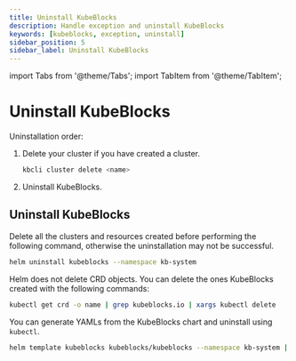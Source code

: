 ```yaml
---
title: Uninstall KubeBlocks
description: Handle exception and uninstall KubeBlocks
keywords: [kubeblocks, exception, uninstall]
sidebar_position: 5
sidebar_label: Uninstall KubeBlocks
---
```


import Tabs from '@theme/Tabs';
import TabItem from '@theme/TabItem';

# Uninstall KubeBlocks

Uninstallation order:

1. Delete your cluster if you have created a cluster.

   ```bash
   kbcli cluster delete <name>
   ```

2. Uninstall KubeBlocks.

## Uninstall KubeBlocks

<Tabs>

<TabItem value="Helm" label="Helm" default>

Delete all the clusters and resources created before performing the following command, otherwise the uninstallation may not be successful.

```bash
helm uninstall kubeblocks --namespace kb-system
```

Helm does not delete CRD objects. You can delete the ones KubeBlocks created with the following commands:

```bash
kubectl get crd -o name | grep kubeblocks.io | xargs kubectl delete
```

</TabItem>

<TabItem value="YAML" label="YAML" default>

You can generate YAMLs from the KubeBlocks chart and uninstall using `kubectl`.

```bash
helm template kubeblocks kubeblocks/kubeblocks --namespace kb-system | kubectl delete -f -
```

</TabItem>

</Tabs>
